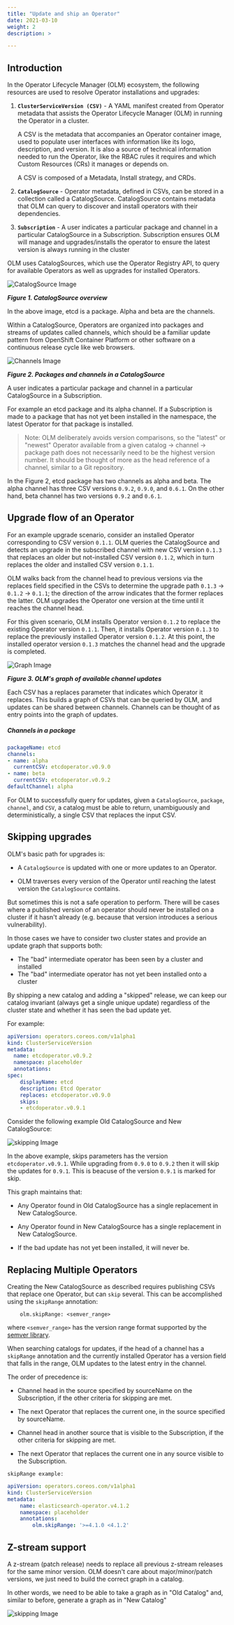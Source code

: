 ```yaml
---
title: "Update and ship an Operator"
date: 2021-03-10
weight: 2
description: >

--- 
```


## Introduction

In the Operator Lifecycle Manager (OLM) ecosystem, the following resources are used to resolve Operator installations and upgrades:

1. <b>`ClusterServiceVersion (CSV)`</b> - A YAML manifest created from Operator metadata that assists the Operator Lifecycle Manager (OLM) in running the Operator in a cluster.

    A CSV is the metadata that accompanies an Operator container image, used to populate user interfaces with information like its logo, description, and version. It is also a source of technical information needed to run the Operator, like the RBAC rules it requires and which Custom Resources (CRs) it manages or depends on.

    A CSV is composed of a Metadata, Install strategy, and CRDs.

2. <b>`CatalogSource`</b> - Operator metadata, defined in CSVs, can be stored in a collection called a CatalogSource. CatalogSource contains metadata that OLM can query to discover and install operators with their dependencies.

3. <b>`Subscription`</b> - A user indicates a particular package and channel in a particular CatalogSource in a Subscription. Subscription ensures OLM will manage and upgrades/installs the operator to ensure the latest version is always running in the cluster


OLM uses CatalogSources, which use the Operator Registry API, to query for available Operators as well as upgrades for installed Operators.

![CatalogSource Image](https://raw.githubusercontent.com/laxmikantbpandhare/olm-docs/olm-opr-updt/content/en/docs/Tasks/images/catalogsource.png)

<I> <b> Figure 1. CatalogSource overview </b> </I>

In the above image, etcd is a package. Alpha and beta are the channels.

Within a CatalogSource, Operators are organized into packages and streams of updates called channels, which should be a familiar update pattern from OpenShift Container Platform or other software on a continuous release cycle like web browsers.

![Channels Image](https://raw.githubusercontent.com/laxmikantbpandhare/olm-docs/olm-opr-updt/content/en/docs/Tasks/images/channels.png)

<I> <b> Figure 2. Packages and channels in a CatalogSource </b> </I>

A user indicates a particular package and channel in a particular CatalogSource in a Subscription.

For example an etcd package and its alpha channel. If a Subscription is made to a package that has not yet been installed in the namespace, the latest Operator for that package is installed.

> Note: OLM deliberately avoids version comparisons, so the "latest" or "newest" Operator available from a given catalog → channel → package path does not necessarily need to be the highest version number. It should be thought of more as the head reference of a channel, similar to a Git repository.

In the Figure 2, etcd package has two channels as alpha and beta. The alpha channel has three CSV versions `0.9.2`, `0.9.0`, and `0.6.1`. On the other hand, beta channel has two versions `0.9.2` and `0.6.1`. 

## Upgrade flow of an Operator

For an example upgrade scenario, consider an installed Operator corresponding to CSV version `0.1.1`. OLM queries the CatalogSource and detects an upgrade in the subscribed channel with new CSV version `0.1.3` that replaces an older but not-installed CSV version `0.1.2`, which in turn replaces the older and installed CSV version `0.1.1`.

OLM walks back from the channel head to previous versions via the replaces field specified in the CSVs to determine the upgrade path `0.1.3` → `0.1.2` → `0.1.1`; the direction of the arrow indicates that the former replaces the latter. OLM upgrades the Operator one version at the time until it reaches the channel head.

For this given scenario, OLM installs Operator version `0.1.2` to replace the existing Operator version `0.1.1`. Then, it installs Operator version `0.1.3` to replace the previously installed Operator version `0.1.2`. At this point, the installed operator version `0.1.3` matches the channel head and the upgrade is completed.

![Graph Image](https://raw.githubusercontent.com/laxmikantbpandhare/olm-docs/olm-opr-updt-ship/content/en/docs/Tasks/images/graph.png)

<I> <b> Figure 3. OLM's graph of available channel updates </b> </I>

Each CSV has a replaces parameter that indicates which Operator it replaces. This builds a graph of CSVs that can be queried by OLM, and updates can be shared between channels. Channels can be thought of as entry points into the graph of updates.


##### Channels in a package

```yaml
packageName: etcd
channels:
- name: alpha
  currentCSV: etcdoperator.v0.9.0
- name: beta
  currentCSV: etcdoperator.v0.9.2
defaultChannel: alpha
```

For OLM to successfully query for updates, given a `CatalogSource`, `package`, `channel`, and `CSV`, a catalog must be able to return, unambiguously and deterministically, a single CSV that replaces the input CSV.


## Skipping upgrades

OLM's basic path for upgrades is:

- A `CatalogSource` is updated with one or more updates to an Operator.

- OLM traverses every version of the Operator until reaching the latest version the `CatalogSource` contains.

But sometimes this is not a safe operation to perform. There will be cases where a published version of an operator should never be installed on a cluster if it hasn't already (e.g. because that version introduces a serious vulnerability).

In those cases we have to consider two cluster states and provide an update graph that supports both:

- The "bad" intermediate operator has been seen by a cluster and installed
- The "bad" intermediate operator has not yet been installed onto a cluster

By shipping a new catalog and adding a "skipped" release, we can keep our catalog invariant (always get a single unique update) regardless of the cluster state and whether it has seen the bad update yet.

For example:

```yaml
apiVersion: operators.coreos.com/v1alpha1
kind: ClusterServiceVersion
metadata:
  name: etcdoperator.v0.9.2
  namespace: placeholder
  annotations:
spec:
    displayName: etcd
    description: Etcd Operator
    replaces: etcdoperator.v0.9.0
    skips:
    - etcdoperator.v0.9.1
```

Consider the following example Old CatalogSource and New CatalogSource:

![skipping Image](https://raw.githubusercontent.com/laxmikantbpandhare/olm-docs/olm-opr-updt-ship/content/en/docs/Tasks/images/Skipping.png)

In the above example, skips parameters has the version `etcdoperator.v0.9.1`. While upgrading from `0.9.0` to `0.9.2` then it will skip the updates for `0.9.1`. This is beacuse of the version `0.9.1` is marked for skip. 


This graph maintains that:

- Any Operator found in Old CatalogSource has a single replacement in New CatalogSource.

- Any Operator found in New CatalogSource has a single replacement in New CatalogSource.

- If the bad update has not yet been installed, it will never be.

## Replacing Multiple Operators

Creating the New CatalogSource as described requires publishing CSVs that replace one Operator, but can `skip` several. This can be accomplished using the `skipRange` annotation:

        olm.skipRange: <semver_range>

where `<semver_range>` has the version range format supported by the [semver library](https://github.com/blang/semver#ranges).

When searching catalogs for updates, if the head of a channel has a `skipRange` annotation and the currently installed Operator has a version field that falls in the range, OLM updates to the latest entry in the channel.

The order of precedence is:

- Channel head in the source specified by sourceName on the Subscription, if the other criteria for skipping are met.

- The next Operator that replaces the current one, in the source specified by sourceName.

- Channel head in another source that is visible to the Subscription, if the other criteria for skipping are met.

- The next Operator that replaces the current one in any source visible to the Subscription.

`skipRange example:`

```yaml
apiVersion: operators.coreos.com/v1alpha1
kind: ClusterServiceVersion
metadata:
    name: elasticsearch-operator.v4.1.2
    namespace: placeholder
    annotations:
        olm.skipRange: '>=4.1.0 <4.1.2'
```

## Z-stream support

A z-stream (patch release) needs to replace all previous z-stream releases for the same minor version. OLM doesn't care about major/minor/patch versions, we just need to build the correct graph in a catalog.

In other words, we need to be able to take a graph as in "Old Catalog" and, similar to before, generate a graph as in "New Catalog"

![skipping Image](https://raw.githubusercontent.com/laxmikantbpandhare/olm-docs/olm-opr-updt-ship/content/en/docs/Tasks/images/replace.png)

